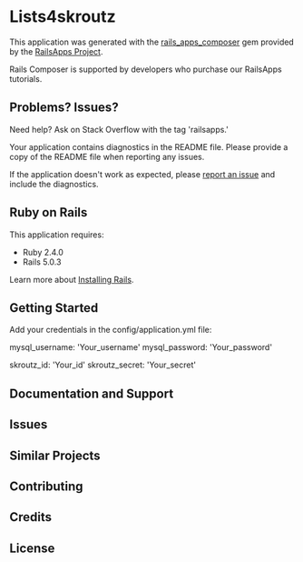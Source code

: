 Lists4skroutz
================

This application was generated with the [rails_apps_composer](https://github.com/RailsApps/rails_apps_composer) gem
provided by the [RailsApps Project](http://railsapps.github.io/).

Rails Composer is supported by developers who purchase our RailsApps tutorials.

Problems? Issues?
-----------

Need help? Ask on Stack Overflow with the tag 'railsapps.'

Your application contains diagnostics in the README file. Please provide a copy of the README file when reporting any issues.

If the application doesn't work as expected, please [report an issue](https://github.com/RailsApps/rails_apps_composer/issues)
and include the diagnostics.

Ruby on Rails
-------------

This application requires:

- Ruby 2.4.0
- Rails 5.0.3

Learn more about [Installing Rails](http://railsapps.github.io/installing-rails.html).

Getting Started
---------------
Add your credentials in the config/application.yml file:

mysql_username: 'Your_username'
mysql_password: 'Your_password'

skroutz_id:     'Your_id'
skroutz_secret: 'Your_secret'

Documentation and Support
-------------------------

Issues
-------------

Similar Projects
----------------

Contributing
------------

Credits
-------

License
-------
